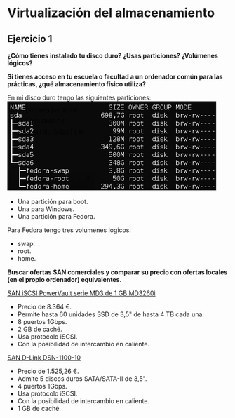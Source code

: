 
Virtualización del almacenamiento
====================================================================

Ejercicio 1
-----------

**¿Cómo tienes instalado tu disco duro? ¿Usas particiones? ¿Volúmenes lógicos?**

**Si tienes acceso en tu escuela o facultad a un ordenador común para las prácticas, ¿qué almacenamiento físico utiliza?**

En mi disco duro tengo las siguientes particiones:
![EJ1_1.png](./capturas/t5/EJ1_1.png)

- Una partición para boot.
- Una para Windows.
- Una partición para Fedora.

Para Fedora tengo tres volumenes logicos:
- swap.
- root.
- home.

**Buscar ofertas SAN comerciales y comparar su precio con ofertas locales (en el propio ordenador) equivalentes.**

[SAN iSCSI PowerVault serie MD3 de 1 GB MD3260i](http://www.dell.com/es/empresas/p/powervault-md3200i/pd)
- Precio de 8.364 €.
- Permite hasta 60 unidades SSD de 3,5" de hasta 4 TB cada una.
- 8 puertos 1Gbps.
- 2 GB de caché.
- Usa protocolo iSCSI.
- Con la posibilidad de intercambio en caliente.

[SAN D-Link DSN-1100-10](http://www.audiotronics.es/product.aspx?productid=91108)
- Precio de 1.525,26 €.
- Admite 5 discos duros SATA/SATA-II de 3,5".
- 4 puertos 1Gbps.
- Usa protocolo iSCSI.
- Con la posibilidad de intercambio en caliente.
- 1 GB de caché.

